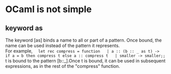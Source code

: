 # OCaml is not simple


## keyword as

The keyword [as] binds a name to all or part of a pattern. Once bound, the name can be used instead of the pattern it represents.   
For example,
	`  
	let rec compress = function  
    | a :: (b :: _ as t) -> if a = b then compress t else a :: compress t  
    | smaller -> smaller;;  
	`
t is bound to the pattern [b::\_].Once t is bound, it can be used in subsequent expressions, as in the rest of the "compress" function. 
